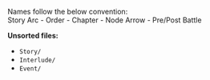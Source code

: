 Names follow the below convention:  
Story Arc - Order - Chapter - Node Arrow - Pre/Post Battle

**Unsorted files:**

* `Story/`
* `Interlude/`
* `Event/`